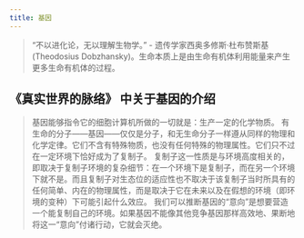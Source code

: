 ```yaml
---
title: 基因
---
```


> “不以进化论，无以理解生物学。” - 遗传学家西奥多修斯·杜布赞斯基(Theodosius Dobzhansky)。生命本质上是由生命有机体利用能量来产生更多生命有机体的过程。

## 《真实世界的脉络》 中关于基因的介绍
> 基因能够指令它的细胞计算机所做的一切就是：生产一定的化学物质。
> 有生命的分子——基因——仅仅是分子，和无生命分子一样遵从同样的物理和化学定律。它们不含有特殊物质，也没有任何特殊的物理属性。它们只不过在一定环境下恰好成为了复制子。
> 复制子这一性质是与环境高度相关的，即取决于复制子环境的复杂细节：在一个环境下是复制子，而在另一个环境下就不是。而且复制子对生态位的适应性也不取决于该复制子当时所具有的任何简单、内在的物理属性，而是取决于它在未来以及在假想的环境（即环境的变种）下可能引起什么效应。
> 我们可以推断基因的“意向”是想要营造一个能复制自己的环境。如果基因不能像其他竞争基因那样高效地、果断地将这一“意向”付诸行动，它就会灭绝。
